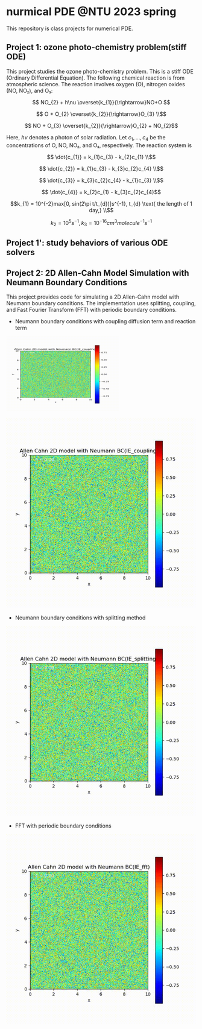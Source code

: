 # nurmical PDE @NTU 2023 spring

This repository is class projects for numerical PDE.

## Project 1: ozone photo-chemistry problem(stiff ODE)

This project studies the ozone photo-chemistry problem. This is a stiff ODE (Ordinary Differential Equation). The following chemical reaction is from atmospheric science. The reaction involves oxygen (O), nitrogen oxides (NO, NO₂), and O₃:
```math
    NO_{2} + h\nu  \overset{k_{1}}{\rightarrow}NO+O 
```

```math
    O + O_{2}      \overset{k_{2}}{\rightarrow}O_{3} \\
```

```math

    NO + O_{3}     \overset{k_{2}}{\rightarrow}O_{2} + NO_{2}
```
Here, $hν$ denotes a photon of solar radiation. Let $c_{1}, ..., c_{4}$ be the concentrations of O, NO, NO₂, and O₃, respectively. The reaction system is
```math
    \dot{c_{1}} = k_{1}c_{3} - k_{2}c_{1} \\
```
```math
    \dot{c_{2}} = k_{1}c_{3} - k_{3}c_{2}c_{4} \\
```
```math
    \dot{c_{3}} = k_{3}c_{2}c_{4} - k_{1}c_{3} \\
```
```math
    \dot{c_{4}} = k_{2}c_{1} - k_{3}c_{2}c_{4}
```

```math
k_{1} = 10^{-2}max[0, sin(2\pi t/t_{d})]s^{-1}, t_{d} \text{ the length of 1 day,} \\
```

```math
k_{2} = 10^{5}s^{-1},   k_{3} = 10^{-16}  cm^{3} molecule^{-1}s^{-1}
```

## Project 1': study behaviors of various ODE solvers


## Project 2: 2D Allen-Cahn Model Simulation with Neumann Boundary Conditions

This project provides code for simulating a 2D Allen-Cahn model with Neumann boundary conditions. The implementation uses splitting, coupling, and Fast Fourier Transform (FFT) with periodic boundary conditions.

- Neumann boundary conditions with coupling diffusion term and reaction term

<img src="project2/media/IE_coupling.gif" alt="Sample GIF" width="300" height="200">

![gif1](project2/media/IE_coupling.gif)




- Neumann boundary conditions with splitting method

![gif2](project2/media/IE_splitting.gif)



- FFT with periodic boundary conditions

![gif3](project2/media/IE_fft.gif)



